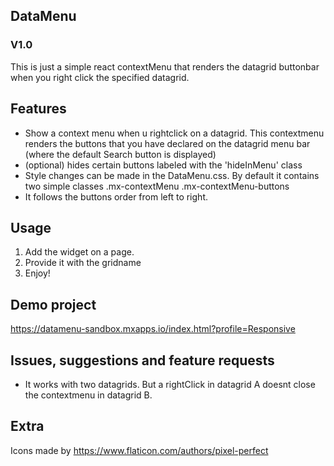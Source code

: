 ## DataMenu
### V1.0
This is just a simple react contextMenu that renders the datagrid buttonbar when you right click the specified datagrid.

## Features
-   Show a context menu when u rightclick on a datagrid. This contextmenu renders the buttons that you have declared on the datagrid menu     bar (where the default Search button is displayed)
-   (optional) hides certain buttons labeled with the 'hideInMenu' class
-   Style changes can be made in the DataMenu.css. By default it contains two simple classes
    .mx-contextMenu
    .mx-contextMenu-buttons
-   It follows the buttons order from left to right.

## Usage
1.   Add the widget on a page. 
2.   Provide it with the gridname
3.   Enjoy!

## Demo project
https://datamenu-sandbox.mxapps.io/index.html?profile=Responsive

## Issues, suggestions and feature requests
-   It works with two datagrids. But a rightClick in datagrid A doesnt close the contextmenu in datagrid B.

## Extra
Icons made by https://www.flaticon.com/authors/pixel-perfect
